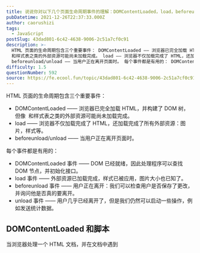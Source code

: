 ```yaml
---
title: 说说你对以下几个页面生命周期事件的理解：DOMContentLoaded，load，beforeunload，unload
pubDatetime: 2021-12-26T22:37:33.000Z
author: caorushizi
tags:
  - JavaScript
postSlug: 43dad801-6c42-4638-9006-2c51a7cf0c91
description: >-
  HTML 页面的生命周期包含三个重要事件： DOMContentLoaded —— 浏览器已完全加载 HTML，并构建了 DOM 树，但像
  和样式表之类的外部资源可能尚未加载完成。 load —— 浏览器不仅加载完成了 HTML，还加载完成了所有外部资源：图片，样式等。
  beforeunload/unload —— 当用户正在离开页面时。 每个事件都是有用的： DOMContentLoaded 事
difficulty: 1.5
questionNumber: 592
source: https://fe.ecool.fun/topic/43dad801-6c42-4638-9006-2c51a7cf0c91
---
```


HTML 页面的生命周期包含三个重要事件：

* DOMContentLoaded —— 浏览器已完全加载 HTML，并构建了 DOM 树，但像 <img> 和样式表之类的外部资源可能尚未加载完成。
* load —— 浏览器不仅加载完成了 HTML，还加载完成了所有外部资源：图片，样式等。
* beforeunload/unload —— 当用户正在离开页面时。

每个事件都是有用的：

* DOMContentLoaded 事件 —— DOM 已经就绪，因此处理程序可以查找 DOM 节点，并初始化接口。
* load 事件 —— 外部资源已加载完成，样式已被应用，图片大小也已知了。
* beforeunload 事件 —— 用户正在离开：我们可以检查用户是否保存了更改，并询问他是否真的要离开。
* unload 事件 —— 用户几乎已经离开了，但是我们仍然可以启动一些操作，例如发送统计数据。

## DOMContentLoaded 和脚本

当浏览器处理一个 HTML 文档，并在文档中遇到 <script> 标签时，就会在继续构建 DOM 之前运行它。这是一种防范措施，因为脚本可能想要修改 DOM，甚至对其执行 document.write 操作，所以 DOMContentLoaded 必须等待脚本执行结束。

因此，DOMContentLoaded 肯定在下面的这些脚本执行结束之后发生。

此规则有两个例外：

* 具有 async 特性（attribute）的脚本不会阻塞 DOMContentLoaded，稍后 我们会讲到。
* 使用 document.createElement('script') 动态生成并添加到网页的脚本也不会阻塞 DOMContentLoaded。

## DOMContentLoaded 和样式

外部样式表不会影响 DOM，因此 DOMContentLoaded 不会等待它们。

但这里有一个陷阱。如果在样式后面有一个脚本，那么该脚本必须等待样式表加载完成。原因是，脚本可能想要获取元素的坐标和其他与样式相关的属性。因此，它必须等待样式加载完成。

当 DOMContentLoaded 等待脚本时，它现在也在等待脚本前面的样式。

## 浏览器内建的自动填充

Firefox，Chrome 和 Opera 都会在 DOMContentLoaded 中自动填充表单。

例如，如果页面有一个带有登录名和密码的表单，并且浏览器记住了这些值，那么在 DOMContentLoaded 上，浏览器会尝试自动填充它们（如果得到了用户允许）。

因此，如果 DOMContentLoaded 被需要加载很长时间的脚本延迟触发，那么自动填充也会等待。你可能在某些网站上看到过（如果你使用浏览器自动填充）—— 登录名/密码字段不会立即自动填充，而是在页面被完全加载前会延迟填充。这实际上是 DOMContentLoaded 事件之前的延迟。

## window.onload

当整个页面，包括样式、图片和其他资源被加载完成时，会触发 window 对象上的 load 事件。可以通过 onload 属性获取此事件。

## window.onunload

当访问者离开页面时，window 对象上的 unload 事件就会被触发。我们可以在那里做一些不涉及延迟的操作，例如关闭相关的弹出窗口。

有一个值得注意的特殊情况是发送分析数据。

假设我们收集有关页面使用情况的数据：鼠标点击，滚动，被查看的页面区域等。

自然地，当用户要离开的时候，我们希望通过 unload 事件将数据保存到我们的服务器上。

有一个特殊的 navigator.sendBeacon(url, data) 方法可以满足这种需求，详见规范 https://w3c.github.io/beacon/。

它在后台发送数据，转换到另外一个页面不会有延迟：浏览器离开页面，但仍然在执行 sendBeacon。

当 sendBeacon 请求完成时，浏览器可能已经离开了文档，所以就无法获取服务器响应（对于分析数据来说通常为空）。

还有一个 keep-alive 标志，该标志用于在 fetch 方法中为通用的网络请求执行此类“离开页面后”的请求。你可以在 Fetch API 一章中找到更多相关信息。

如果我们要取消跳转到另一页面的操作，在这里做不到。但是我们可以使用另一个事件 —— onbeforeunload。

## window.onbeforeunload

如果访问者触发了离开页面的导航（navigation）或试图关闭窗口，beforeunload 处理程序将要求进行更多确认。

如果我们要取消事件，浏览器会询问用户是否确定。

## 总结

页面生命周期事件：

* 当 DOM 准备就绪时，document 上的 DOMContentLoaded 事件就会被触发。在这个阶段，我们可以将 JavaScript 应用于元素。
	* 诸如 `<script>...</script>` 或 `<script src="..."></script>` 之类的脚本会阻塞 DOMContentLoaded，浏览器将等待它们执行结束。
	* 图片和其他资源仍然可以继续被加载。
* 当页面和所有资源都加载完成时，window 上的 load 事件就会被触发。我们很少使用它，因为通常无需等待那么长时间。
* 当用户想要离开页面时，window 上的 beforeunload 事件就会被触发。如果我们取消这个事件，浏览器就会询问我们是否真的要离开（例如，我们有未保存的更改）。
* 当用户最终离开时，window 上的 unload 事件就会被触发。在处理程序中，我们只能执行不涉及延迟或询问用户的简单操作。正是由于这个限制，它很少被使用。我们可以使用 navigator.sendBeacon 来发送网络请求。



